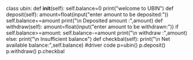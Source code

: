 class ubin:
      def __init__(self):
           self.balance=0
           print("welcome to UBIN")
      def deposit(self):
          amount=float(input("enter amount to be deposited:"))
          self.balance+=amount
          print("\n Deposited amount :",amount)
      def withdraw(self):
          amount=float(input("enter amount to be withdrawn:"))
          if self.balance>=amount:
              self.balance-=amount
              print("\n withdraw :",amount)
          else:
              print("\n Insufficient balance")
      def checkbal(self):
          print("\n Net available balance:",self.balance)
#driver code
p=ubin()
p.deposit()
p.withdraw()
p.checkbal
     
